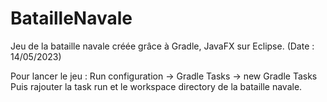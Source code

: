 # BatailleNavale
Jeu de la bataille navale créée grâce à Gradle, JavaFX sur Eclipse. (Date : 14/05/2023)

Pour lancer le jeu :
Run configuration -> Gradle Tasks -> new Gradle Tasks
Puis rajouter la task run et le workspace directory de la bataille navale.
